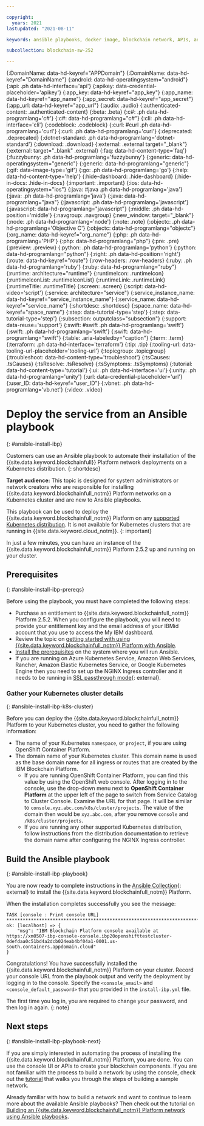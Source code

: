 ```yaml
---

copyright:
  years: 2021
lastupdated: "2021-08-11"

keywords: ansible playbooks, docker image, blockchain network, APIs, ansible galaxy

subcollection: blockchain-sw-252

---
```


{:DomainName: data-hd-keyref="APPDomain"}
{:DomainName: data-hd-keyref="DomainName"}
{:android: data-hd-operatingsystem="android"}
{:api: .ph data-hd-interface='api'}
{:apikey: data-credential-placeholder='apikey'}
{:app_key: data-hd-keyref="app_key"}
{:app_name: data-hd-keyref="app_name"}
{:app_secret: data-hd-keyref="app_secret"}
{:app_url: data-hd-keyref="app_url"}
{:audio: .audio}
{:authenticated-content: .authenticated-content}
{:beta: .beta}
{:c#: .ph data-hd-programlang='c#'}
{:c#: data-hd-programlang="c#"}
{:cli: .ph data-hd-interface='cli'}
{:codeblock: .codeblock}
{:curl: #curl .ph data-hd-programlang='curl'}
{:curl: .ph data-hd-programlang='curl'}
{:deprecated: .deprecated}
{:dotnet-standard: .ph data-hd-programlang='dotnet-standard'}
{:download: .download}
{:external: .external target="_blank"}
{:external: target="_blank" .external}
{:faq: data-hd-content-type='faq'}
{:fuzzybunny: .ph data-hd-programlang='fuzzybunny'}
{:generic: data-hd-operatingsystem="generic"}
{:generic: data-hd-programlang="generic"}
{:gif: data-image-type='gif'}
{:go: .ph data-hd-programlang='go'}
{:help: data-hd-content-type='help'}
{:hide-dashboard: .hide-dashboard}
{:hide-in-docs: .hide-in-docs}
{:important: .important}
{:ios: data-hd-operatingsystem="ios"}
{:java: #java .ph data-hd-programlang='java'}
{:java: .ph data-hd-programlang='java'}
{:java: data-hd-programlang="java"}
{:javascript: .ph data-hd-programlang='javascript'}
{:javascript: data-hd-programlang="javascript"}
{:middle: .ph data-hd-position='middle'}
{:navgroup: .navgroup}
{:new_window: target="_blank"}
{:node: .ph data-hd-programlang='node'}
{:note: .note}
{:objectc: .ph data-hd-programlang='Objective C'}
{:objectc: data-hd-programlang="objectc"}
{:org_name: data-hd-keyref="org_name"}
{:php: .ph data-hd-programlang='PHP'}
{:php: data-hd-programlang="php"}
{:pre: .pre}
{:preview: .preview}
{:python: .ph data-hd-programlang='python'}
{:python: data-hd-programlang="python"}
{:right: .ph data-hd-position='right'}
{:route: data-hd-keyref="route"}
{:row-headers: .row-headers}
{:ruby: .ph data-hd-programlang='ruby'}
{:ruby: data-hd-programlang="ruby"}
{:runtime: architecture="runtime"}
{:runtimeIcon: .runtimeIcon}
{:runtimeIconList: .runtimeIconList}
{:runtimeLink: .runtimeLink}
{:runtimeTitle: .runtimeTitle}
{:screen: .screen}
{:script: data-hd-video='script'}
{:service: architecture="service"}
{:service_instance_name: data-hd-keyref="service_instance_name"}
{:service_name: data-hd-keyref="service_name"}
{:shortdesc: .shortdesc}
{:space_name: data-hd-keyref="space_name"}
{:step: data-tutorial-type='step'}
{:step: data-tutorial-type='step'} 
{:subsection: outputclass="subsection"}
{:support: data-reuse='support'}
{:swift: #swift .ph data-hd-programlang='swift'}
{:swift: .ph data-hd-programlang='swift'}
{:swift: data-hd-programlang="swift"}
{:table: .aria-labeledby="caption"}
{:term: .term}
{:terraform: .ph data-hd-interface='terraform'}
{:tip: .tip}
{:tooling-url: data-tooling-url-placeholder='tooling-url'}
{:topicgroup: .topicgroup}
{:troubleshoot: data-hd-content-type='troubleshoot'}
{:tsCauses: .tsCauses}
{:tsResolve: .tsResolve}
{:tsSymptoms: .tsSymptoms}
{:tutorial: data-hd-content-type='tutorial'}
{:ui: .ph data-hd-interface='ui'}
{:unity: .ph data-hd-programlang='unity'}
{:url: data-credential-placeholder='url'}
{:user_ID: data-hd-keyref="user_ID"}
{:vbnet: .ph data-hd-programlang='vb.net'}
{:video: .video}






# Deploy the service from an Ansible playbook
{: #ansible-install-ibp}

Customers can use an Ansible playbook to automate their installation of the {{site.data.keyword.blockchainfull}} Platform network deployments on a Kubernetes distribution.
{: shortdesc}

**Target audience:** This topic is designed for system administrators or network creators who are responsible for installing {{site.data.keyword.blockchainfull_notm}} Platform networks on a Kubernetes cluster and are new to Ansible playbooks.

This playbook can be used to deploy the {{site.data.keyword.blockchainfull_notm}} Platform on any [supported Kubernetes distribution](/docs/blockchain-sw-252?topic=blockchain-sw-252-console-ocp-about#console-ocp-about-prerequisites). It is not available for Kubernetes clusters that are running in {{site.data.keyword.cloud_notm}}.
{: important}

In just a few minutes, you can have an instance of the {{site.data.keyword.blockchainfull_notm}} Platform 2.5.2 up and running on your cluster.

## Prerequisites
{: #ansible-install-ibp-prereqs}

Before using the playbook, you must have completed the following steps:
- Purchase an entitlement to {{site.data.keyword.blockchainfull_notm}} Platform 2.5.2. When you configure the playbook, you will need to provide your entitlement key and the email address of your IBMid account that you use to access the My IBM dashboard.
- Review the topic on [getting started with using {{site.data.keyword.blockchainfull_notm}} Platform with Ansible](/docs/blockchain-sw-252?topic=blockchain-sw-252-ansible#ansible-getting-started).
- [Install the prerequisites](https://ibm-blockchain.github.io/ansible-collection/installation.html#requirements) on the system where you will run Ansible.
- If you are running on Azure Kubernetes Service, Amazon Web Services, Rancher, Amazon Elastic Kubernetes Service, or Google Kubernetes Engine then you need to set up the NGINX Ingress controller and it needs to be running in [SSL passthrough mode](https://kubernetes.github.io/ingress-nginx/user-guide/tls/#ssl-passthrough){: external}.

### Gather your Kubernetes cluster details
{: #ansible-install-ibp-k8s-cluster}

Before you can deploy the {{site.data.keyword.blockchainfull_notm}} Platform to your Kubernetes cluster, you need to gather the following information:

- The name of your Kubernetes `namespace`, or `project`, if you are using OpenShift Container Platform.
- The domain name of your Kubernetes cluster. This domain name is used as the base domain name for all ingress or routes that are created by the IBM Blockchain Platform.
  - If you are running OpenShift Container Platform, you can find this value by using the OpenShift web console. After logging in to the console, use the drop-down menu next to **OpenShift Container Platform** at the upper left of the page to switch from Service Catalog to Cluster Console. Examine the URL for that page. It will be similar to `console.xyz.abc.com/k8s/cluster/projects`. The value of the domain then would be `xyz.abc.com`, after you remove `console` and `/k8s/cluster/projects`.
  - If you are running any other supported Kubernetes distribution, follow instructions from the distribution documentation to retrieve the domain name after configuring the NGINX Ingress controller.

## Build the Ansible playbook
{: #ansible-install-ibp-playbook}

You are now ready to complete instructions in the [Ansible Collection](https://ibm-blockchain.github.io/ansible-collection/tutorials/installing.html#installing-the-ibm-blockchain-platform){: external} to install the {{site.data.keyword.blockchainfull_notm}} Platform.

When the installation completes successfully you see the message:
```
TASK [console : Print console URL] *************************************************************************************************************************************
ok: [localhost] => {
    "msg": "IBM Blockchain Platform console available at https://xm0507-ibp-console-console.ibp20openshifttestcluster-0defdaa0c51bd4a2dcb024eab4bf04a1-0001.us-south.containers.appdomain.cloud"
}
```

Congratulations! You have successfully installed the {{site.data.keyword.blockchainfull_notm}} Platform on your cluster. Record your console URL from the playbook output and verify the deployment by logging in to the console. Specify the `<console_email>` and `<console_default_password>` that you provided in the `install-ibp.yml` file.

The first time you log in, you are required to change your password, and then log in again.
{: note}

## Next steps
{: #ansible-install-ibp-playbook-next}

If you are simply interested in automating the process of installing the {{site.data.keyword.blockchainfull_notm}} Platform, you are done. You can use the console UI or APIs to create your blockchain components. If you are not familiar with the process to build a network by using the console, check out the [tutorial](/docs/blockchain-sw-252?topic=blockchain-sw-252-ibp-console-build-network) that walks you through the steps of building a sample network.

Already familiar with how to build a network and want to continue to learn more about the available Ansible playbooks? Then check out the tutorial on [Building an {{site.data.keyword.blockchainfull_notm}} Platform network using Ansible playbooks](/docs/blockchain-sw-252?topic=blockchain-sw-252-ansible-build).


